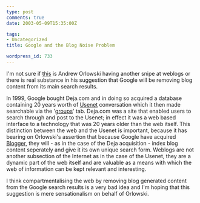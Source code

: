 ```yaml
---
type: post
comments: true
date: 2003-05-09T15:35:00Z

tags:
- Uncategorized
title: Google and the Blog Noise Problem

wordpress_id: 733
---
```


I'm not sure if [this](http://www.theregister.co.uk/content/6/30621.html) is Andrew Orlowski having another snipe at weblogs or there is real substance in his suggestion that Google will be removing blog content from its main search results.



	

In 1999, Google bought Deja.com and in doing so acquired a database containing 20 years worth of [Usenet](http://isc.faqs.org/faqs/usenet/what-is/part1/) conversation which it then made searchable via the '[groups](http://groups.google.com)' tab. Deja.com was a site that enabled users to search through and post to the Usenet; in effect it was a web based interface to a technology that was 20 years older than the web itself. This distinction between the web and the Usenet is important, because it has bearing on Orlowski's assertion that because Google have acquired [Blogger](http://www.blogger.com), they will - as in the case of the Deja acquisition - index blog content seperately and give it its own unique search form. Weblogs are not another subsection of the Internet as in the case of the Usenet, they are a dynamic part of the web itself and are valuable as a means with which the web of information can be kept relevant and interesting.



	

I think compartmentalising the web by removing blog generated content from the Google search results is a very bad idea and I'm hoping that this suggestion is mere sensationalism on behalf of Orlowski. 
